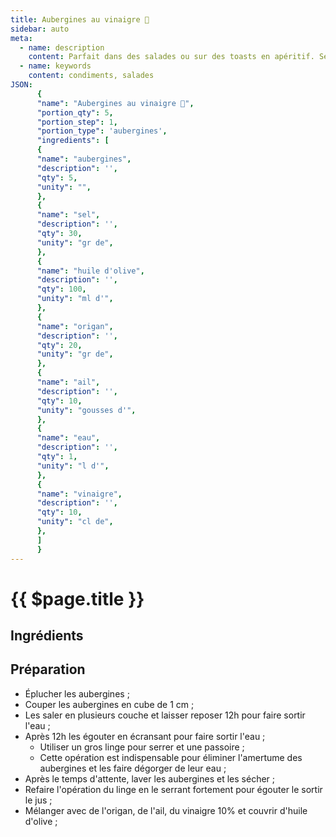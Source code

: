 ```yaml
---
title: Aubergines au vinaigre 🍆
sidebar: auto
meta:
  - name: description
    content: Parfait dans des salades ou sur des toasts en apéritif. Se garde longtemps au frigo.
  - name: keywords
    content: condiments, salades
JSON:
      {
      "name": "Aubergines au vinaigre 🍆",
      "portion_qty": 5,
      "portion_step": 1,
      "portion_type": 'aubergines',
      "ingredients": [
      {
      "name": "aubergines",
      "description": '',
      "qty": 5,
      "unity": "",
      },
      {
      "name": "sel",
      "description": '',
      "qty": 30,
      "unity": "gr de",
      },
      {
      "name": "huile d'olive",
      "description": '',
      "qty": 100,
      "unity": "ml d'",
      },
      {
      "name": "origan",
      "description": '',
      "qty": 20,
      "unity": "gr de",
      },
      {
      "name": "ail",
      "description": '',
      "qty": 10,
      "unity": "gousses d'",
      },
      {
      "name": "eau",
      "description": '',
      "qty": 1,
      "unity": "l d'",
      },
      {
      "name": "vinaigre",
      "description": '',
      "qty": 10,
      "unity": "cl de",
      },
      ]
      }
---
```

# {{ $page.title }}

## Ingrédients

<recipePortion :recette="$page.frontmatter.JSON" />

## Préparation

- Éplucher les aubergines ;
- Couper les aubergines en cube de 1 cm ;
- Les saler en plusieurs couche et laisser reposer 12h pour faire sortir l'eau ;
- Après 12h les égouter en écransant pour faire sortir l'eau ;
  - Utiliser un gros linge pour serrer et une passoire ;
  - Cette opération est indispensable pour éliminer l'amertume des aubergines et les faire dégorger de leur eau ;
- Après le temps d'attente, laver les aubergines et les sécher ;
- Refaire l'opération du linge en le serrant fortement pour égouter le sortir le jus ;
- Mélanger avec de l'origan, de l'ail, du vinaigre 10% et couvrir d'huile d'olive ;
